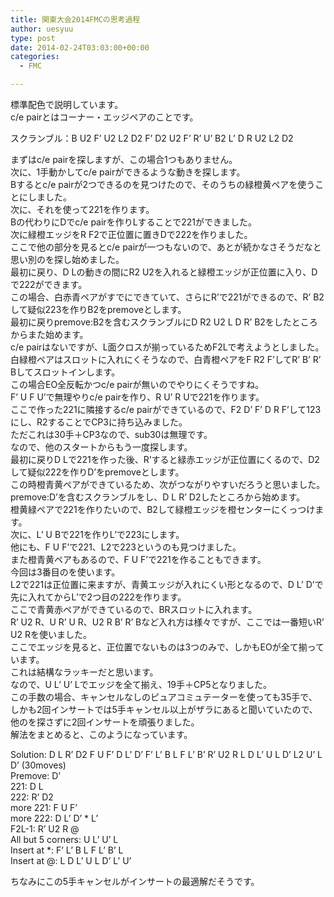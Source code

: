 ```yaml
---
title: 関東大会2014FMCの思考過程
author: uesyuu
type: post
date: 2014-02-24T03:03:00+00:00
categories:
  - FMC

---
```

標準配色で説明しています。  
c/e pairとはコーナー・エッジペアのことです。  

スクランブル：B U2 F’ U2 L2 D2 F’ D2 U2 F’ R’ U’ B2 L’ D R U2 L2 D2  

まずはc/e pairを探しますが、この場合1つもありません。  
次に、1手動かしてc/e pairができるような動きを探します。  
Bするとc/e pairが2つできるのを見つけたので、そのうちの緑橙黄ペアを使うことにしました。  
次に、それを使って221を作ります。  
Bの代わりにDでc/e pairを作りLすることで221ができました。  
次に緑橙エッジをR F2で正位置に置きDで222を作りました。  
ここで他の部分を見るとc/e pairが一つもないので、あとが続かなさそうだなと思い別のを探し始めました。  
最初に戻り、D Lの動きの間にR2 U2を入れると緑橙エッジが正位置に入り、Dで222ができます。  
この場合、白赤青ペアがすでにできていて、さらにR’で221ができるので、R’ B2して疑似223を作りB2をpremoveとします。  
最初に戻りpremove:B2を含むスクランブルにD R2 U2 L D R’ B2をしたところからまた始めます。  
c/e pairはないですが、L面クロスが揃っているためF2Lで考えようとしました。  
白緑橙ペアはスロットに入れにくそうなので、白青橙ペアをF R2 F’してR’ B’ R’ Bしてスロットインします。  
この場合EO全反転かつc/e pairが無いのでやりにくそうですね。  
F’ U F U’で無理やりc/e pairを作り、R U’ R Uで221を作ります。  
ここで作った221に隣接するc/e pairができているので、F2 D’ F’ D R F’して123にし、R2することでCP3に持ち込みました。  
ただこれは30手＋CP3なので、sub30は無理です。  
なので、他のスタートからもう一度探します。  
最初に戻りD Lで221を作った後、R’すると緑赤エッジが正位置にくるので、D2して疑似222を作りD’をpremoveとします。  
この時橙青黄ペアができているため、次がつながりやすいだろうと思いました。  
premove:D’を含むスクランブルをし、D L R’ D2したところから始めます。  
橙黄緑ペアで221を作りたいので、B2して緑橙エッジを橙センターにくっつけます。  
次に、L’ U Bで221を作りL’で223にします。  
他にも、F U F’で221、L2で223というのも見つけました。  
また橙青黄ペアもあるので、F U F’で221を作ることもできます。  
今回は3番目のを使います。  
L2で221は正位置に来ますが、青黄エッジが入れにくい形となるので、D L’ D’で先に入れてからL’で2つ目の222を作ります。  
ここで青黄赤ペアができているので、BRスロットに入れます。  
R’ U2 R、U R’ U R、U2 R B’ R’ Bなど入れ方は様々ですが、ここでは一番短いR’ U2 Rを使いました。  
ここでエッジを見ると、正位置でないものは3つのみで、しかもEOが全て揃っています。  
これは結構なラッキーだと思います。  
なので、U L’ U’ Lでエッジを全て揃え、19手＋CP5となりました。  
この手数の場合、キャンセルなしのピュアコミュテーターを使っても35手で、しかも2回インサートでは5手キャンセル以上がザラにあると聞いていたので、他のを探さずに2回インサートを頑張りました。  
解法をまとめると、このようになっています。  

Solution: D L R’ D2 F U F’ D L’ D’ F’ L’ B L F L’ B’ R’ U2 R L D L’ U L D’ L2 U’ L D’ (30moves)  
Premove: D’  
221: D L  
222: R’ D2  
more 221: F U F’  
more 222: D L’ D’ * L’  
F2L-1: R’ U2 R @  
All but 5 corners: U L’ U’ L  
Insert at *: F’ L’ B L F L’ B’ L  
Insert at @: L D L’ U L D’ L’ U’  

ちなみにこの5手キャンセルがインサートの最適解だそうです。